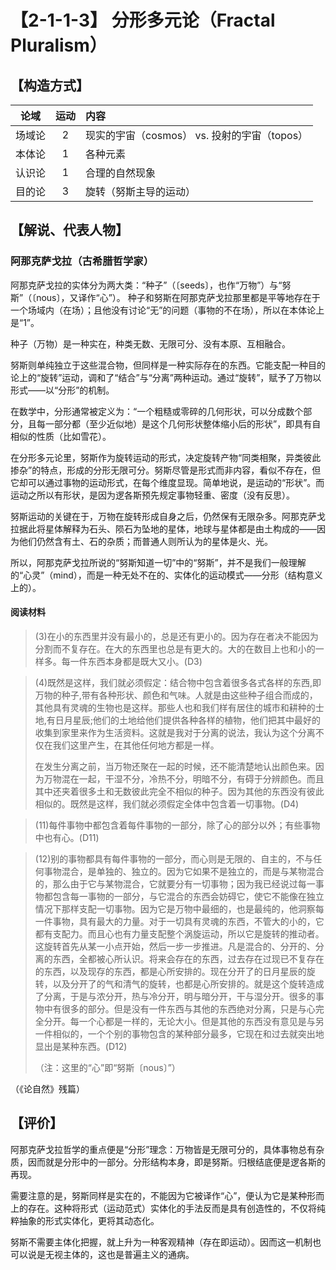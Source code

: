 # 【2-1-1-3】 分形多元论（Fractal Pluralism）

## 【构造方式】
|  论域  | 运动 | 内容                                         |
| :----: | :--: | :------------------------------------------- |
| 场域论 |  2   | 现实的宇宙（cosmos） vs. 投射的宇宙（topos） |
| 本体论 |  1   | 各种元素                                     |
| 认识论 |  1   | 合理的自然现象                               |
| 目的论 |  3   | 旋转（努斯主导的运动）                       |

## 【解说、代表人物】

### 阿那克萨戈拉（古希腊哲学家）

阿那克萨戈拉的实体分为两大类：“种子”（〔seeds〕，也作“万物”）与“努斯”（〔nous〕，又译作“心”）。 种子和努斯在阿那克萨戈拉那里都是平等地存在于一个场域内（在场）；且他没有讨论“无”的问题（事物的不在场），所以在本体论上是“1”。

种子（万物）是一种实在，种类无数、无限可分、没有本原、互相融合。

努斯则单纯独立于这些混合物，但同样是一种实际存在的东西。它能支配一种目的论上的“旋转”运动，调和了“结合”与“分离”两种运动。通过“旋转”，赋予了万物以形式——以“分形”的机制。

在数学中，分形通常被定义为：“一个粗糙或零碎的几何形状，可以分成数个部分，且每一部分都（至少近似地）是这个几何形状整体缩小后的形状”，即具有自相似的性质（比如雪花）。

在分形多元论里，努斯作为旋转运动的形式，决定旋转产物“同类相聚，异类彼此掺杂”的特点，形成的分形无限可分。努斯尽管是形式而非内容，看似不存在，但它却可以通过事物的运动形式，在每个维度显现。简单地说，是运动的“形状”。而运动之所以有形状，是因为逻各斯预先规定事物轻重、密度（没有反思）。

努斯运动的关键在于，万物在旋转形成自身之后，仍然保有无限杂多。阿那克萨戈拉据此将星体解释为石头、陨石为坠地的星体，地球与星体都是由土构成的——因为他们仍然含有土、石的杂质；而普通人则所认为的星体是火、光。

所以，阿那克萨戈拉所说的“努斯知道一切”中的“努斯”，并不是我们一般理解的“心灵”（mind），而是一种无处不在的、实体化的运动模式——分形（结构意义上的）。


#### 阅读材料

> (3)在小的东西里并没有最小的，总是还有更小的。因为存在者决不能因为分割而不复存在。在大的东西里也总是有更大的。大的在数目上也和小的一样多。每一件东西本身都是既大又小。(D3)
>

> (4)既然是这样，我们就必须假定：结合物中包含着很多各式各样的东西,即万物的种子,带有各种形状、颜色和气味。人就是由这些种子组合而成的，其他具有灵魂的生物也是这样。那些人也和我们样有居住的城市和耕种的士地,有日月星辰;他们的土地给他们提供各种各样的植物，他们把其中最好的收集到家里来作为生活资料。这就是我对于分离的说法，我认为这个分离不仅在我们这里产生，在其他任何地方都是一样。
>
> 在发生分离之前，当万物还聚在一起的时候，还不能清楚地认出颜色来。因为万物混在一起，干湿不分，冷热不分，明暗不分，有碍于分辨颜色。而且其中还夹着很多土和无数彼此完全不相似的种子。因为其他的东西没有彼此相似的。既然是这样，我们就必须假定全体中包含着一切事物。(D4)

> (11)每件事物中都包含着每件事物的一部分，除了心的部分以外；有些事物中也有心。(D11)
>

> (12)别的事物都具有每件事物的一部分，而心则是无限的、自主的，不与任何事物混合，是单独的、独立的。因为它如果不是独立的，而是与某物混合的，那么由于它与某物混合，它就要分有一切事物；因为我已经说过每一事物都包含每一事物的一部分，与它混合的东西会妨碍它，使它不能像在独立情况下那样支配一切事物。因为它是万物中最细的，也是最纯的，他洞察每一件事物，具有最大的力量。对于一切具有灵魂的东西，不管大的小的，它都有支配力。而且心也有力量支配整个涡旋运动，所以它是旋转的推动者。这旋转首先从某一小点开始，然后一步一步推进。凡是混合的、分开的、分离的东西，全都被心所认识。将来会存在的东西，过去存在过现已不复存在的东西，以及现存的东西，都是心所安排的。现在分开了的日月星辰的旋转，以及分开了的气和清气的旋转，也都是心所安排的。就是这个旋转造成了分离，于是与浓分开，热与冷分开，明与暗分开，干与湿分开。很多的事物中有很多的部分。但是没有一件东西与其他的东西绝对分离，只是与心完全分开。每一个心都是一样的，无论大小。但是其他的东西没有意见是与另一件相似的，一个个别的事物包含的某种部分最多，它现在和过去就突出地显出是某种东西。(D12)
>
> （注：这里的“心”即“努斯〔nous〕”）

（《论自然》残篇）

## 【评价】
阿那克萨戈拉哲学的重点便是“分形”理念：万物皆是无限可分的，具体事物总有杂质，因而就是分形中的一部分。分形结构本身，即是努斯。归根结底便是逻各斯的再现。

需要注意的是，努斯同样是实在的，不能因为它被译作“心”，便认为它是某种形而上的存在。这种将形式（运动范式）实体化的手法反而是具有创造性的，不仅将纯粹抽象的形式实体化，更将其动态化。

努斯不需要主体化把握，就上升为一种客观精神（存在即运动）。因而这一机制也可以说是无视主体的，这也是普遍主义的通病。